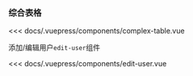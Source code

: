 ### 综合表格
<ClientOnly>
<complex-table></complex-table>
</ClientOnly>

<<< docs/.vuepress/components/complex-table.vue

添加/编辑用户`edit-user`组件

<<< docs/.vuepress/components/edit-user.vue
